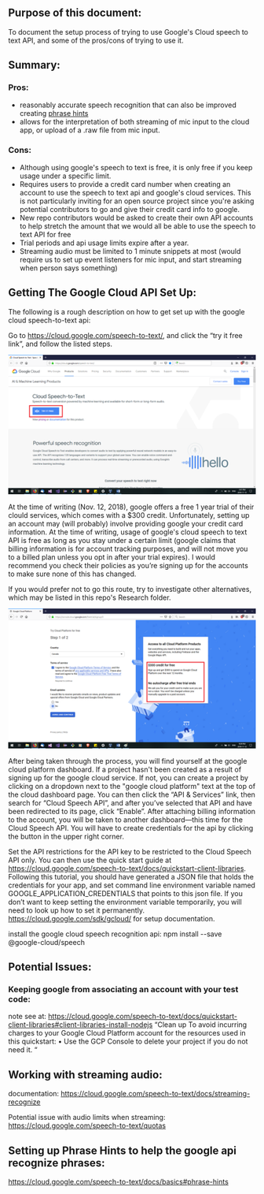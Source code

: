 ## Purpose of this document:
To document the setup process of trying to use Google's Cloud speech to text API, and some of the pros/cons of trying to use it.

## Summary:
### Pros:

* reasonably accurate speech recognition that can also be improved creating [phrase hints](https://cloud.google.com/speech-to-text/docs/basics#phrase-hints) 
* allows for the interpretation of both streaming of mic input to the cloud app, or upload of a .raw file from mic input.

### Cons:
* Although using google's speech to text is free, it is only free if you keep usage under a specific limit. 
* Requires users to provide a credit card number when creating an account to use the speech to text api and google's cloud services. This is not particularly inviting for an open source project since you're asking potential contributors to go and give their credit card info to google.
* New repo contributors would be asked to create their own API accounts to help stretch the amount that we would all be able to use the speech to text API for free
* Trial periods and api usage limits expire after a year. 
* Streaming audio must be limited to 1 minute snippets at most (would require us to set up event listeners for mic input, and start streaming when person says something)

## Getting The Google Cloud API Set Up:

The following is a rough description on how to get set up with the google cloud speech-to-text api:

Go to  https://cloud.google.com/speech-to-text/, and click the “try it free link”, and follow the listed steps.

![try it free pic](./imgs/google-cloud-screenshots/try-it-free.png)

 At the time of writing (Nov. 12, 2018), google offers a free 1 year trial of their clould services, which comes with a $300 credit. Unfortunately, setting up an account may (will probably) involve providing google  your credit card information. At the time of writing, usage of google's cloud speech to text API is free as long as you stay under a certain limit (google claims that billing information is for account tracking purposes, and will not move you to a billed plan unless you opt in after your trial expires). I would recommend you check their policies as you’re signing up for the accounts to make sure none of this has changed.

 If you would prefer not to go this route, try to investigate other alternatives, which may be listed in this repo's Research folder.

 ![account creation](./imgs/google-cloud-screenshots/money.png)

After being taken through the process, you will find yourself at the google cloud platform dashboard. If a project hasn't been created as a result of signing up for the google cloud service. If not,  you can create a project by clicking on a dropdown next to the "google cloud platform" text at the top of the cloud dashboard page.  You can then click the “API & Services” link, then search for “Cloud Speech API”, and after you’ve selected that API and have been redirected to its page, click “Enable”. After attaching billing information to the account, you will be taken to another dashboard—this time for the Cloud Speech API. You will have to create credentials for the api by clicking the button in the upper right corner.

 Set the API restrictions for the API key to be restricted to the Cloud Speech API only.
You can then use the quick start guide at https://cloud.google.com/speech-to-text/docs/quickstart-client-libraries. Following this tutorial, you should have generated a JSON file that holds the credentials for your app, and set command line environment variable named GOOGLE_APPLICATION_CREDENTIALS that points to this json file. If you don’t want to keep setting the environment variable temporarily, you will need to look up how to set it permanently.
https://cloud.google.com/sdk/gcloud/ for setup documentation.



install the google cloud speech recognition api:
npm install --save @google-cloud/speech


## Potential Issues:

### Keeping google from associating an account with your test code:
note see at: https://cloud.google.com/speech-to-text/docs/quickstart-client-libraries#client-libraries-install-nodejs
“Clean up
To avoid incurring charges to your Google Cloud Platform account for the resources used in this quickstart:
•	Use the GCP Console to delete your project if you do not need it.
“


## Working with streaming audio:

documentation: https://cloud.google.com/speech-to-text/docs/streaming-recognize

Potential issue with audio limits when streaming: https://cloud.google.com/speech-to-text/quotas


## Setting up Phrase Hints to help the google api recognize phrases:
https://cloud.google.com/speech-to-text/docs/basics#phrase-hints

